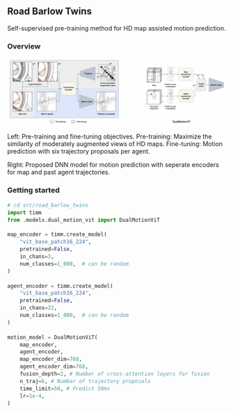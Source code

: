 ## Road Barlow Twins
Self-supervised pre-training method for HD map assisted motion prediction.

### Overview
![Model architecture](assets/road-bralow-twins.png "Model architecture")

Left: Pre-training and fine-tuning objectives. Pre-training: Maximize the similarity of moderately augmented views of HD maps. Fine-tuning: Motion prediction with six trajectory proposals per agent.

Right: Proposed DNN model for motion prediction with seperate encoders for map and past agent trajectories.

### Getting started
```python
# cd src/road_barlow_twins
import timm
from .models.dual_motion_vit import DualMotionViT

map_encoder = timm.create_model(
    "vit_base_patch16_224",
    pretrained=False,
    in_chans=3,
    num_classes=1_000,  # can be random
)

agent_encoder = timm.create_model(
    "vit_base_patch16_224",
    pretrained=False,
    in_chans=22,
    num_classes=1_000,  # can be random
)

motion_model = DualMotionViT(
    map_encoder,
    agent_encoder,
    map_encoder_dim=768,
    agent_encoder_dim=768,
    fusion_depth=2, # Number of cross-attention layers for fusion
    n_traj=6, # Number of trajectory proposals
    time_limit=50, # Predict 50ms
    lr=1e-4,
)

```
